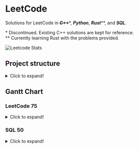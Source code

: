 # LeetCode

Solutions for LeetCode in <s>***C++***</s>\*, ***Python***, ***Rust***\*\*, and ***SQL***.

\* Discontinued. Existing C++ solutions are kept for reference.\
\*\* Currently learning Rust with the problems provided.

![Leetcode Stats](https://leetcard.jacoblin.cool/kevinzanzi?hide=ranking,easy-solved-count,medium-solved-count,hard-solved-count&font=Edu+TAS+Beginner)


## Project structure

<details>
<summary>
Click to expand!
</summary>

```mermaid
%%{init: {'flowchart' : {'curve' : 'linear'}}}%%
graph LR;
    ROOT((ROOT))
    ROOT-->C++
    ROOT-->Python
    ROOT-->Rust
    ROOT-->SQL[("&nbsp;&nbsp;SQL&nbsp;&nbsp;")]
    C++-->Problem_x
    Python-->Problem_x
    Rust-->Problem_folder
    Problem_folder-->src
    src-->Problem_x
    SQL-->Problem_y
```
</details>

## Gantt Chart

### LeetCode 75

<details>
<summary>
Click to expand!
</summary>

<!-- title : (empty|active|done) , name , after name , 1d -->
```mermaid
gantt
    section Array/Str
    Merge Strings Alternately               : done,   a0, 2000-01-01, 1d
    Greatest Common Divisor of Strings      : done,   a,  2000-01-01, 1d
    Kids With the Greatest Number of Candies: done,   a,  2000-01-01, 1d
    Can Place Flowers                       : done,   a,  2000-01-01, 1d
    Reverse Vowels of a String              : active, a,  2000-01-01, 1d
    Reverse Words in a String               :         a,  2000-01-01, 1d
    Product of Array Except Self            :         a,  2000-01-01, 1d
    Increasing Triplet Subsequence          :         a,  2000-01-01, 1d
    String Compression                      :         a,  2000-01-01, 1d

    section Two Pointers
    Move Zeroes              :         a1, after a0, 1d
    Is Subsequence           :         a , after a0, 1d
    Container With Most Water:         a , after a0, 1d
    Max Number of K-Sum Pairs:         a , after a0, 1d

    section Sliding Window
    Maximum Average Subarray I                             :         a2, after a1, 1d
    Maximum Number of Vowels in a Substring of Given Length:         a , after a1, 1d
    Max Consecutive Ones III                               :         a , after a1, 1d
    Longest Subarray of 1's After Deleting One Element     :         a , after a1, 1d

    section Prefix Sum
    Find the Highest Altitude:         a3, after a2, 1d
    Find Pivot Index         :         a , after a2, 1d
```
</details>

### SQL 50

<details>
<summary>
Click to expand!
</summary>

```mermaid
gantt
    section Select
    Recyclable and Low Fat Products: done,   a0, 2000-01-01, 1d
    Find Customer Referee          : done,   a , 2000-01-01, 1d
    Big Countries                  : done,   a , 2000-01-01, 1d
    Article Views I                : done,   a , 2000-01-01, 1d
    Invalid Tweets                 : done,   a , 2000-01-01, 1d

    section Basic Joins
    Replace Employee ID With The Unique Identifier        : done,   a1, after a0, 1d
    Product Sales Analysis I                              : done,   a , after a0, 1d
    Customer Who Visited but Did Not Make Any Transactions: done,   a , after a0, 1d
    Rising Temperature                                    : active, a , after a0, 1d
    Average Time of Process per Machine                   :         a , after a0, 1d
    Employee Bonus                                        :         a , after a0, 1d
    Students and Examinations                             :         a , after a0, 1d
    Managers with at Least 5 Direct Reports               :         a , after a0, 1d
    Confirmation Rate                                     :         a , after a0, 1d
```
</details>

